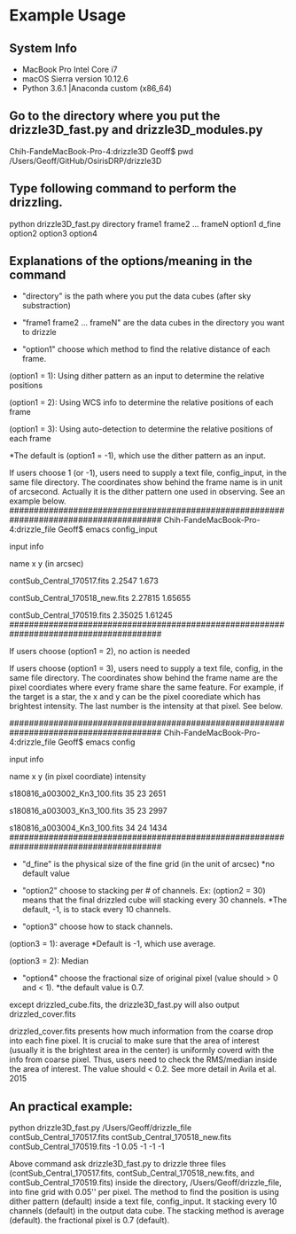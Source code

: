 # Example Usage

## System Info
- MacBook Pro Intel Core i7
- macOS Sierra version 10.12.6
- Python 3.6.1 |Anaconda custom (x86_64)


## Go to the directory where you put the drizzle3D_fast.py and drizzle3D_modules.py

Chih-FandeMacBook-Pro-4:drizzle3D Geoff$ pwd
/Users/Geoff/GitHub/OsirisDRP/drizzle3D

## Type following command to perform the drizzling.

python drizzle3D_fast.py directory frame1 frame2 ... frameN option1 d_fine option2 option3 option4


## Explanations of the options/meaning in the command

- "directory" is the path where you put the data cubes (after sky substraction)

- "frame1 frame2 ... frameN" are the data cubes in the directory you want to drizzle

- "option1" choose which method to find the relative distance of each frame.

(option1 = 1): Using dither pattern as an input to determine the relative positions

(option1 = 2): Using WCS info to determine the relative positions of each frame

(option1 = 3): Using auto-detection to determine the relative positions of each frame

*The default is (option1 = -1), which use the dither pattern as an input.

If users choose 1 (or -1), users need to supply a text file, config_input, in the same file directory. The coordinates show behind the frame name is in unit of arcsecond. Actually it is the dither pattern one used in observing. See an example below.
#######################################################################################
Chih-FandeMacBook-Pro-4:drizzle_file Geoff$ emacs config_input

input info

name x y (in arcsec)

contSub_Central_170517.fits 2.2547 1.673

contSub_Central_170518_new.fits 2.27815 1.65655

contSub_Central_170519.fits 2.35025 1.61245
#######################################################################################

If users choose (option1 = 2), no action is needed

If users choose (option1 = 3), users need to supply a text file, config, in the same file directory. The coordinates show behind the frame name are the pixel coordiates where every frame share the same feature. For example, if the target is a star, the x and y can be the pixel coorediate which has brightest intensity. The last number is the intensity at that pixel. See below.

#######################################################################################
Chih-FandeMacBook-Pro-4:drizzle_file Geoff$ emacs config

input info

name x y (in pixel coordiate) intensity

s180816_a003002_Kn3_100.fits 35 23 2651

s180816_a003003_Kn3_100.fits 35 23 2997

s180816_a003004_Kn3_100.fits 34 24 1434
#######################################################################################

- "d_fine" is the physical size of the fine grid (in the unit of arcsec) *no default value

- "option2" choose to stacking per # of channels. Ex: (option2 = 30) means that the final drizzled cube will stacking every 30 channels. *The default, -1, is to stack every 10 channels.

- "option3" choose how to stack channels.

(option3 = 1): average  *Default is -1, which use average.

(option3 = 2): Median


- "option4" choose the fractional size of original pixel (value should > 0 and < 1). *the default value is 0.7.

except drizzled_cube.fits, the drizzle3D_fast.py will also output drizzled_cover.fits

drizzled_cover.fits presents how much information from the coarse drop into each fine pixel. It is crucial to make sure that the area of interest (usually it is the brightest area in the center) is uniformly coverd with the info from coarse pixel. Thus, users need to check the RMS/median inside the area of interest. The value should < 0.2. See more detail in Avila et al. 2015



## An practical example:

python drizzle3D_fast.py /Users/Geoff/drizzle_file contSub_Central_170517.fits contSub_Central_170518_new.fits contSub_Central_170519.fits -1 0.05 -1 -1 -1

Above command ask drizzle3D_fast.py to drizzle three files (contSub_Central_170517.fits, contSub_Central_170518_new.fits, and contSub_Central_170519.fits) inside the directory, /Users/Geoff/drizzle_file, into fine grid with 0.05'' per pixel. The method to find the position is using dither pattern (default) inside a text file, config_input. It stacking every 10 channels (default) in the output data cube. The stacking method is average (default). the fractional pixel is 0.7 (default).


